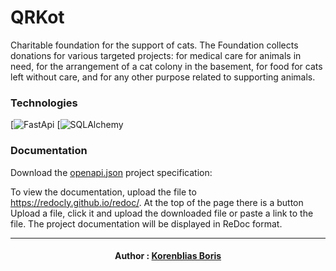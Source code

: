 # QRKot

Charitable foundation for the support of cats. The Foundation collects donations for various targeted projects: for medical care for animals in need, for the arrangement of a cat colony in the basement, for food for cats left without care, and for any other purpose related to supporting animals.

### Technologies

[![FastApi](https://img.shields.io/badge/FastAPI-009688.svg?style=for-the-badge&logo=FastAPI&logoColor=white)
[![SQLAlchemy](https://www.sqlalchemy.org)

### Documentation

Download the <a href='https://code.s3.yandex.net/Python-dev/openapi.json'>openapi.json</a> project specification:

To view the documentation, upload the file to https://redocly.github.io/redoc/. At the top of the page there is a button Upload a file, click it and upload the downloaded file or paste a link to the file. The project documentation will be displayed in ReDoc format.

---

<h4 align="center">
Author : <a href="https://github.com/bobr2072">Korenblias Boris</a>
</h4>